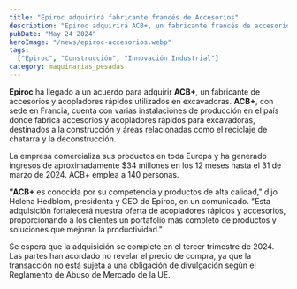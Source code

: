 ```yaml
---
title: "Epiroc adquirirá fabricante francés de Accesorios"
description: "Epiroc adquirirá ACB+, un fabricante francés de accesorios para excavadoras, fortaleciendo su oferta de productos de alta calidad en Europa"
pubDate: "May 24 2024"
heroImage: "/news/epiroc-accesorios.webp"
tags:
  ["Epiroc", "Construcción", "Innovación Industrial"]
category: maquinarias_pesadas
---
```

**Epiroc** ha llegado a un acuerdo para adquirir **ACB+**, un fabricante de accesorios y acopladores rápidos utilizados en excavadoras. **ACB+**, con sede en Francia, cuenta con varias instalaciones de producción en el país donde fabrica accesorios y acopladores rápidos para excavadoras, destinados a la construcción y áreas relacionadas como el reciclaje de chatarra y la deconstrucción.

La empresa comercializa sus productos en toda Europa y ha generado ingresos de aproximadamente $34 millones en los 12 meses hasta el 31 de marzo de 2024. ACB+ emplea a 140 personas.

**"ACB+** es conocida por su competencia y productos de alta calidad," dijo Helena Hedblom, presidenta y CEO de Epiroc, en un comunicado. "Esta adquisición fortalecerá nuestra oferta de acopladores rápidos y accesorios, proporcionando a los clientes un portafolio más completo de productos y soluciones que mejoran la productividad."

Se espera que la adquisición se complete en el tercer trimestre de 2024. Las partes han acordado no revelar el precio de compra, ya que la transacción no está sujeta a una obligación de divulgación según el Reglamento de Abuso de Mercado de la UE.




